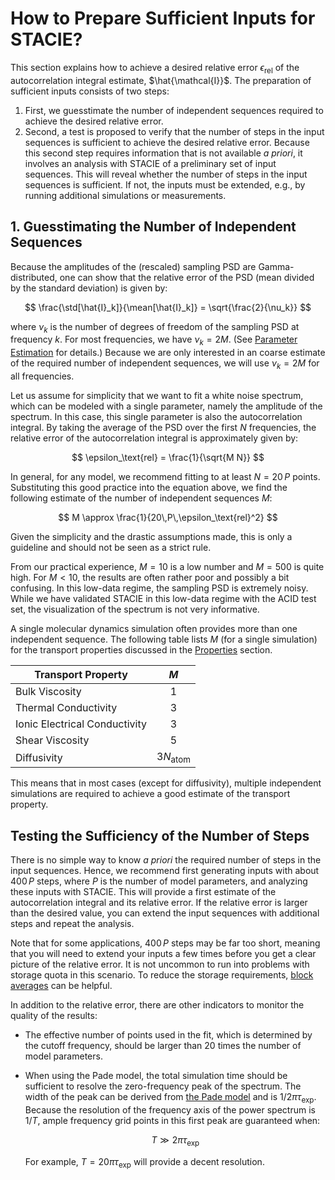 # How to Prepare Sufficient Inputs for STACIE?

This section explains how to achieve a desired relative error $\epsilon_\text{rel}$
of the autocorrelation integral estimate, $\hat{\mathcal{I}}$.
The preparation of sufficient inputs consists of two steps:

1. First, we guesstimate the number of independent sequences required
   to achieve the desired relative error.
2. Second, a test is proposed to verify that the number of steps in the input sequences
   is sufficient to achieve the desired relative error.
   Because this second step requires information that is not available *a priori*,
   it involves an analysis with STACIE of a preliminary set of input sequences.
   This will reveal whether the number of steps in the input sequences is sufficient.
   If not, the inputs must be extended, e.g., by running additional simulations or measurements.

## 1. Guesstimating the Number of Independent Sequences

Because the amplitudes of the (rescaled) sampling PSD are Gamma-distributed,
one can show that the relative error of the PSD (mean divided by the standard deviation)
is given by:

$$
     \frac{\std[\hat{I}_k]}{\mean[\hat{I}_k]} = \sqrt{\frac{2}{\nu_k}}
$$

where $\nu_k$ is the number of degrees of freedom of the sampling PSD at frequency $k$.
For most frequencies, we have $\nu_k=2M$.
(See [Parameter Estimation](../autocorrelation_integral/statistics.md) for details.)
Because we are only interested in an coarse estimate of the required number of independent sequences,
we will use $\nu_k=2M$ for all frequencies.

Let us assume for simplicity that we want to fit a white noise spectrum,
which can be modeled with a single parameter, namely the amplitude of the spectrum.
In this case, this single parameter is also the autocorrelation integral.
By taking the average of the PSD over the first $N$ frequencies,
the relative error of the autocorrelation integral is approximately given by:

$$
     \epsilon_\text{rel} = \frac{1}{\sqrt{M N}}
$$

In general, for any model, we recommend fitting to at least $N=20\,P$ points.
Substituting this good practice into the equation above,
we find the following estimate of the number of independent sequences $M$:

$$
     M \approx \frac{1}{20\,P\,\epsilon_\text{rel}^2}
$$

Given the simplicity and the drastic assumptions made,
this is only a guideline and should not be seen as a strict rule.

From our practical experience, $M=10$ is a low number and $M=500$ is quite high.
For $M<10$, the results are often rather poor and possibly a bit confusing.
In this low-data regime, the sampling PSD is extremely noisy.
While we have validated STACIE in this low-data regime with the ACID test set,
the visualization of the spectrum is not very informative.

A single molecular dynamics simulation often provides more than one independent sequence.
The following table lists $M$ (for a single simulation) for the transport properties discussed
in the [Properties](../properties/index.md) section.

| Transport Property |  $M$  |
| ------------------ | :---: |
| Bulk Viscosity | $1$ |
| Thermal Conductivity | $3$ |
| Ionic Electrical Conductivity | $3$ |
| Shear Viscosity | $5$ |
| Diffusivity | $3N_\text{atom}$ |

This means that in most cases (except for diffusivity), multiple independent simulations
are required to achieve a good estimate of the transport property.

## Testing the Sufficiency of the Number of Steps

There is no simple way to know *a priori* the required number of steps in the input sequences.
Hence, we recommend first generating inputs with about $400\,P$ steps,
where $P$ is the number of model parameters, and analyzing these inputs with STACIE.
This will provide a first estimate of the autocorrelation integral and its relative error.
If the relative error is larger than the desired value,
you can extend the input sequences with additional steps and repeat the analysis.

Note that for some applications, $400\,P$ steps may be far too short,
meaning that you will need to extend your inputs a few times
before you get a clear picture of the relative error.
It is not uncommon to run into problems with storage quota in this scenario.
To reduce the storage requirements, [block averages](block_averages.md) can be helpful.

In addition to the relative error, there are other indicators to monitor
the quality of the results:

- The effective number of points used in the fit, which is determined by the cutoff frequency,
  should be larger than 20 times the number of model parameters.
- When using the Pade model, the total simulation time should be sufficient
  to resolve the zero-frequency peak of the spectrum.
  The width of the peak can be derived from
  [the Pade model](../autocorrelation_integral/model.md)
  and is $1/2\pi\tau_\text{exp}$.
  Because the resolution of the frequency axis of the power spectrum is $1/T$,
  ample frequency grid points in this first peak are guaranteed when:

  $$
        T \gg 2\pi\tau_\text{exp}
  $$

  For example, $T = 20\pi\tau_\text{exp}$ will provide a decent resolution.
